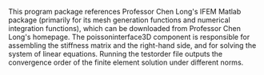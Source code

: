 This program package references Professor Chen Long's IFEM Matlab package (primarily for its mesh generation functions and numerical integration functions), which can be downloaded from Professor Chen Long's homepage. The poissoninterface3D component is responsible for assembling the stiffness matrix and the right-hand side, and for solving the system of linear equations. Running the testorder file outputs the convergence order of the finite element solution under different norms.
